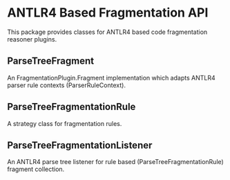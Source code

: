 # ANTLR4 Based Fragmentation API

This package provides classes for ANTLR4 based code fragmentation reasoner plugins.

## ParseTreeFragment
An FragmentationPlugin.Fragment implementation which adapts ANTLR4 parser rule contexts (ParserRuleContext). 

## ParseTreeFragmentationRule
A strategy class for fragmentation rules.

## ParseTreeFragmentationListener
An ANTLR4 parse tree listener for rule based (ParseTreeFragmentationRule) fragment collection.